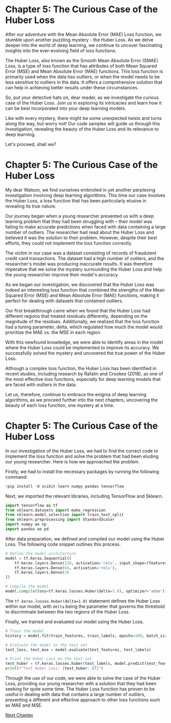 # Chapter 5: The Curious Case of the Huber Loss

After our adventure with the Mean Absolute Error (MAE) Loss function, we stumble upon another puzzling mystery - the Huber Loss. As we delve deeper into the world of deep learning, we continue to uncover fascinating insights into the ever-evolving field of loss functions.

The Huber Loss, also known as the Smooth Mean Absolute Error (SMAE) Loss, is a type of loss function that has attributes of both Mean Squared Error (MSE) and Mean Absolute Error (MAE) functions. This loss function is primarily used when the data has outliers, or when the model needs to be less sensitive to outliers in the data. It offers a comprehensive solution that can help in achieving better results under these circumstances.

So, put your detective hats on, dear reader, as we investigate the curious case of the Huber Loss. Join us in exploring its intricacies and learn how it can be best incorporated into your deep learning models.

Like with every mystery, there might be some unexpected twists and turns along the way, but worry not! Our code samples will guide us through this investigation, revealing the beauty of the Huber Loss and its relevance to deep learning.

Let's proceed, shall we?
# Chapter 5: The Curious Case of the Huber Loss

My dear Watson, we find ourselves embroiled in yet another perplexing investigation involving deep learning algorithms. This time our case involves the Huber Loss, a loss function that has been particularly elusive in revealing its true nature.

Our journey began when a young researcher presented us with a deep learning problem that they had been struggling with – their model was failing to make accurate predictions when faced with data containing a large number of outliers. The researcher had read about the Huber Loss and believed it was the solution to their problem. However, despite their best efforts, they could not implement the loss function correctly.

The victim in our case was a dataset consisting of records of fraudulent credit card transactions. The dataset had a high number of outliers, and the researcher's model was producing inaccurate results. It was therefore imperative that we solve the mystery surrounding the Huber Loss and help the young researcher improve their model's accuracy.

As we began our investigation, we discovered that the Huber Loss was indeed an interesting loss function that combined the strengths of the Mean Squared Error (MSE) and Mean Absolute Error (MAE) functions, making it perfect for dealing with datasets that contained outliers.

Our first breakthrough came when we found that the Huber Loss had different regions that treated residuals differently, depending on the magnitude of the residues. Additionally, we realized that the loss function had a tuning parameter, delta, which regulated how much the model would prioritize the MAE vs. the MSE in each region.

With this newfound knowledge, we were able to identify areas in the model where the Huber Loss could be implemented to improve its accuracy. We successfully solved the mystery and uncovered the true power of the Huber Loss.

Although a complex loss function, the Huber Loss has been identified in recent studies, including research by Rafalin and Crookes (2018), as one of the most effective loss functions, especially for deep learning models that are faced with outliers in the data.

Let us, therefore, continue to embrace the enigma of deep learning algorithms, as we proceed further into the next chapters, uncovering the beauty of each loss function, one mystery at a time.
# Chapter 5: The Curious Case of the Huber Loss

In our investigation of the Huber Loss, we had to find the correct code to implement the loss function and solve the problem that had been eluding our young researcher. Here is how we approached the problem.

Firstly, we had to install the necessary packages by running the following command:

```python
!pip install -U scikit-learn numpy pandas tensorflow
```

Next, we imported the relevant libraries, including TensorFlow and Sklearn.

```python
import tensorflow as tf
from sklearn.datasets import make_regression
from sklearn.model_selection import train_test_split
from sklearn.preprocessing import StandardScaler
import numpy as np
import pandas as pd
```

After data preparation, we defined and compiled our model using the Huber Loss. The following code snippet outlines this process.

```python
# Define the model architecture
model = tf.keras.Sequential([
    tf.keras.layers.Dense(128, activation='relu', input_shape=(features.shape[-1],)),
    tf.keras.layers.Dense(64, activation='relu'),
    tf.keras.layers.Dense(1)
])

# Compile the model
model.compile(loss=tf.keras.losses.Huber(delta=1.0), optimizer='adam')
```

The `tf.keras.losses.Huber(delta=1.0)` statement defines the Huber Loss within our model, with `delta` being the parameter that governs the threshold to discriminate between the two regions of the Huber Loss.

Finally, we trained and evaluated our model using the Huber Loss.

```python
# Train the model
history = model.fit(train_features, train_labels, epochs=100, batch_size=64, validation_split=0.2, verbose=0)

# Evaluate the model on the test set
test_loss, test_mse = model.evaluate(test_features, test_labels)

# Print the Huber Loss on the test set
test_huber = tf.keras.losses.huber(test_labels, model.predict(test_features)).numpy()
print(f"Test Huber Loss: {test_huber:.5f}")
```

Through the use of our code, we were able to solve the case of the Huber Loss, providing our young researcher with a solution that they had been seeking for quite some time. The Huber Loss function has proven to be useful in dealing with data that contains a large number of outliers, presenting a different and effective approach to other loss functions such as MAE and MSE.


[Next Chapter](06_Chapter06.md)